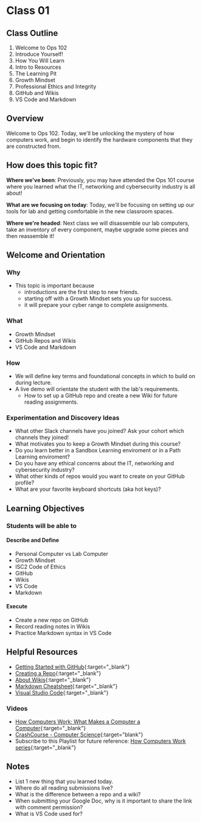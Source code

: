 # Class 01

## Class Outline

1. Welcome to Ops 102
1. Introduce Yourself!
1. How You Will Learn
1. Intro to Resources
1. The Learning Pit
1. Growth Mindset
1. Professional Ethics and Integrity
1. GitHub and Wikis
1. VS Code and Markdown

## Overview

Welcome to Ops 102. Today, we'll be unlocking the mystery of how computers work, and begin to identify the hardware components that they are constructed from.

## How does this topic fit?

**Where we've been**:
Previously, you may have attended the Ops 101 course where you learned what the IT, networking and cybersecurity industry is all about!

**What are we focusing on today**:
Today, we'll be focusing on setting up our tools for lab and getting comfortable in the new classroom spaces.

**Where we're headed**:
Next class we will disassemble our lab computers, take an inventory of every component, maybe upgrade some pieces and then reassemble it!

## Welcome and Orientation

### Why
- This topic is important because
  - introductions are the first step to new friends.
  - starting off with a Growth Mindset sets you up for success.
  - it will prepare your cyber range to complete assignments.

### What
- Growth Mindset
- GitHub Repos and Wikis
- VS Code and Markdown

### How
- We will define key terms and foundational concepts in which to build on during lecture.
- A live demo will orientate the student with the lab's requirements.
  - How to set up a GitHub repo and create a new Wiki for future reading assignments.

### Experimentation and Discovery Ideas
- What other Slack channels have you joined? Ask your cohort which channels they joined!
- What motivates you to keep a Growth Mindset during this course?
- Do you learn better in a Sandbox Learning enviroment or in a Path Learning enviroment?
- Do you have any ethical concerns about the IT, networking and cybersecurity industry?
- What other kinds of repos would you want to create on your GitHub profile?
- What are your favorite keyboard shortcuts (aka hot keys)?

## Learning Objectives

### Students will be able to

#### Describe and Define

- Personal Computer vs Lab Computer
- Growth Mindset
- ISC2 Code of Ethics
- GitHub
- Wikis
- VS Code
- Markdown

#### Execute

- Create a new repo on GitHub
- Record reading notes in Wikis
- Practice Markdown syntax in VS Code

## Helpful Resources

- [Getting Started with GitHub](https://docs.github.com/en/free-pro-team@latest/github/getting-started-with-github){:target="_blank"}
- [Creating a Repo](https://docs.github.com/en/get-started/quickstart/create-a-repo){:target="_blank"}
- [About Wikis](https://docs.github.com/en/communities/documenting-your-project-with-wikis/about-wikis){:target="_blank"}
- [Markdown Cheatsheet](https://www.markdownguide.org/cheat-sheet/){:target="_blank"}
- [Visual Studio Code](https://code.visualstudio.com/){:target="_blank"}

### Videos

- [How Computers Work: What Makes a Computer a Computer](https://www.youtube.com/watch?v=mCq8-xTH7jA&list=PLzdnOPI1iJNcsRwJhvksEo1tJqjIqWbN-&index=3&){:target="_blank"}
- [CrashCourse - Computer Science](https://www.youtube.com/playlist?list=PL8dPuuaLjXtNlUrzyH5r6jN9ulIgZBpdo){:target="blank"}
- Subscribe to this Playlist for future reference: [How Computers Work series](https://www.youtube.com/playlist?list=PLzdnOPI1iJNcsRwJhvksEo1tJqjIqWbN-){:target="_blank"}

## Notes

- List 1 new thing that you learned today.
- Where do all reading submissions live?
- What is the difference between a repo and a wiki?
- When submitting your Google Doc, why is it important to share the link with comment permission?
- What is VS Code used for?
